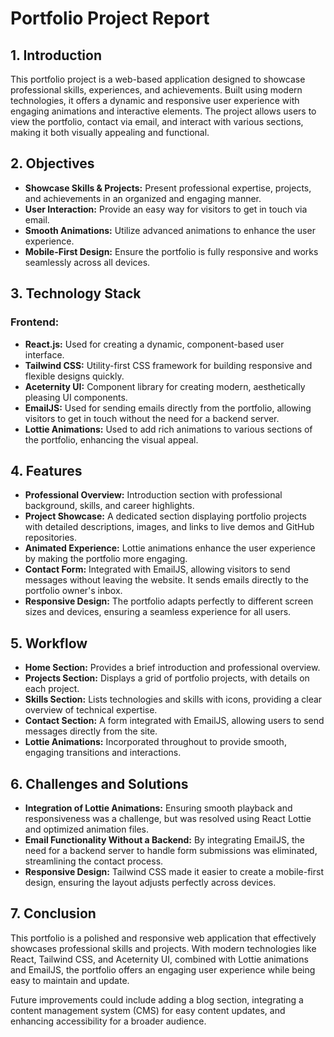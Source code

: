 # Portfolio Project Report

## 1. Introduction

This portfolio project is a web-based application designed to showcase professional skills, experiences, and achievements. Built using modern technologies, it offers a dynamic and responsive user experience with engaging animations and interactive elements. The project allows users to view the portfolio, contact via email, and interact with various sections, making it both visually appealing and functional.

## 2. Objectives

- **Showcase Skills & Projects:** Present professional expertise, projects, and achievements in an organized and engaging manner.
- **User Interaction:** Provide an easy way for visitors to get in touch via email.
- **Smooth Animations:** Utilize advanced animations to enhance the user experience.
- **Mobile-First Design:** Ensure the portfolio is fully responsive and works seamlessly across all devices.

## 3. Technology Stack

### Frontend:
- **React.js:** Used for creating a dynamic, component-based user interface.
- **Tailwind CSS:** Utility-first CSS framework for building responsive and flexible designs quickly.
- **Aceternity UI:** Component library for creating modern, aesthetically pleasing UI components.
- **EmailJS:** Used for sending emails directly from the portfolio, allowing visitors to get in touch without the need for a backend server.
- **Lottie Animations:** Used to add rich animations to various sections of the portfolio, enhancing the visual appeal.

## 4. Features

- **Professional Overview:** Introduction section with professional background, skills, and career highlights.
- **Project Showcase:** A dedicated section displaying portfolio projects with detailed descriptions, images, and links to live demos and GitHub repositories.
- **Animated Experience:** Lottie animations enhance the user experience by making the portfolio more engaging.
- **Contact Form:** Integrated with EmailJS, allowing visitors to send messages without leaving the website. It sends emails directly to the portfolio owner's inbox.
- **Responsive Design:** The portfolio adapts perfectly to different screen sizes and devices, ensuring a seamless experience for all users.

## 5. Workflow

- **Home Section:** Provides a brief introduction and professional overview.
- **Projects Section:** Displays a grid of portfolio projects, with details on each project.
- **Skills Section:** Lists technologies and skills with icons, providing a clear overview of technical expertise.
- **Contact Section:** A form integrated with EmailJS, allowing users to send messages directly from the site.
- **Lottie Animations:** Incorporated throughout to provide smooth, engaging transitions and interactions.

## 6. Challenges and Solutions

- **Integration of Lottie Animations:** Ensuring smooth playback and responsiveness was a challenge, but was resolved using React Lottie and optimized animation files.
- **Email Functionality Without a Backend:** By integrating EmailJS, the need for a backend server to handle form submissions was eliminated, streamlining the contact process.
- **Responsive Design:** Tailwind CSS made it easier to create a mobile-first design, ensuring the layout adjusts perfectly across devices.

## 7. Conclusion

This portfolio is a polished and responsive web application that effectively showcases professional skills and projects. With modern technologies like React, Tailwind CSS, and Aceternity UI, combined with Lottie animations and EmailJS, the portfolio offers an engaging user experience while being easy to maintain and update.

Future improvements could include adding a blog section, integrating a content management system (CMS) for easy content updates, and enhancing accessibility for a broader audience.

